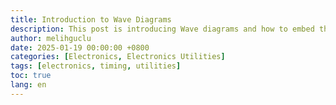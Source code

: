 ```yaml
---
title: Introduction to Wave Diagrams
description: This post is introducing Wave diagrams and how to embed them
author: melihguclu
date: 2025-01-19 00:00:00 +0800
categories: [Electronics, Electronics Utilities]
tags: [electronics, timing, utilities]
toc: true
lang: en
---
```



<script src="/assets/js/wavedrom/wavedrom.min.js" type="text/javascript"></script>
<script src="/assets/js/wavedrom/skins/default.js" type="text/javascript"></script>

<script type="WaveDrom">
  {
    "signal": [
      {"name": "clk", "wave": "p......"},
      {"name": "data", "wave": "x.34x.2"}
    ]
  }
</script>
<script type="text/javascript">
  window.onload = function() {
    console.log(WaveDrom);  // This will log the WaveDrom object to the console
    WaveDrom.ProcessAll();
  };
